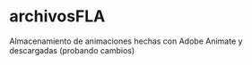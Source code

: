 # archivosFLA
Almacenamiento de animaciones hechas con Adobe Animate y descargadas
(probando cambios)